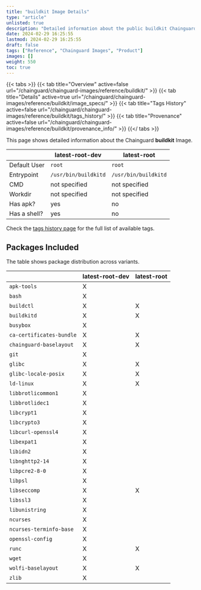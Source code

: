 ```yaml
---
title: "buildkit Image Details"
type: "article"
unlisted: true
description: "Detailed information about the public buildkit Chainguard Image."
date: 2024-02-29 16:25:55
lastmod: 2024-02-29 16:25:55
draft: false
tags: ["Reference", "Chainguard Images", "Product"]
images: []
weight: 550
toc: true
---
```


{{< tabs >}}
{{< tab title="Overview" active=false url="/chainguard/chainguard-images/reference/buildkit/" >}}
{{< tab title="Details" active=true url="/chainguard/chainguard-images/reference/buildkit/image_specs/" >}}
{{< tab title="Tags History" active=false url="/chainguard/chainguard-images/reference/buildkit/tags_history/" >}}
{{< tab title="Provenance" active=false url="/chainguard/chainguard-images/reference/buildkit/provenance_info/" >}}
{{</ tabs >}}

This page shows detailed information about the Chainguard **buildkit** Image.

|              | latest-root-dev      | latest-root          |
|--------------|----------------------|----------------------|
| Default User | `root`               | `root`               |
| Entrypoint   | `/usr/bin/buildkitd` | `/usr/bin/buildkitd` |
| CMD          | not specified        | not specified        |
| Workdir      | not specified        | not specified        |
| Has apk?     | yes                  | no                   |
| Has a shell? | yes                  | no                   |

Check the [tags history page](/chainguard/chainguard-images/reference/buildkit/tags_history/) for the full list of available tags.

## Packages Included
The table shows package distribution across variants.

|                          | latest-root-dev | latest-root |
|--------------------------|-----------------|-------------|
| `apk-tools`              | X               |             |
| `bash`                   | X               |             |
| `buildctl`               | X               | X           |
| `buildkitd`              | X               | X           |
| `busybox`                | X               |             |
| `ca-certificates-bundle` | X               | X           |
| `chainguard-baselayout`  | X               | X           |
| `git`                    | X               |             |
| `glibc`                  | X               | X           |
| `glibc-locale-posix`     | X               | X           |
| `ld-linux`               | X               | X           |
| `libbrotlicommon1`       | X               |             |
| `libbrotlidec1`          | X               |             |
| `libcrypt1`              | X               |             |
| `libcrypto3`             | X               |             |
| `libcurl-openssl4`       | X               |             |
| `libexpat1`              | X               |             |
| `libidn2`                | X               |             |
| `libnghttp2-14`          | X               |             |
| `libpcre2-8-0`           | X               |             |
| `libpsl`                 | X               |             |
| `libseccomp`             | X               | X           |
| `libssl3`                | X               |             |
| `libunistring`           | X               |             |
| `ncurses`                | X               |             |
| `ncurses-terminfo-base`  | X               |             |
| `openssl-config`         | X               |             |
| `runc`                   | X               | X           |
| `wget`                   | X               |             |
| `wolfi-baselayout`       | X               | X           |
| `zlib`                   | X               |             |

